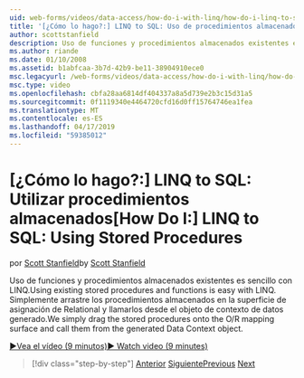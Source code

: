 ```yaml
---
uid: web-forms/videos/data-access/how-do-i-with-linq/how-do-i-linq-to-sql-using-stored-procedures
title: '[¿Cómo lo hago?:] LINQ to SQL: Uso de procedimientos almacenados | Microsoft Docs'
author: scottstanfield
description: Uso de funciones y procedimientos almacenados existentes es sencillo con LINQ. Simplemente arrastre los procedimientos almacenados en la superficie de asignación de Relational y llamarlos desde el ge...
ms.author: riande
ms.date: 01/10/2008
ms.assetid: b1abfcaa-3b7d-42b9-be11-38904910ece0
msc.legacyurl: /web-forms/videos/data-access/how-do-i-with-linq/how-do-i-linq-to-sql-using-stored-procedures
msc.type: video
ms.openlocfilehash: cbfa28aa6814df404337a8a5d739e2b3c15d31a5
ms.sourcegitcommit: 0f1119340e4464720cfd16d0ff15764746ea1fea
ms.translationtype: MT
ms.contentlocale: es-ES
ms.lasthandoff: 04/17/2019
ms.locfileid: "59385012"
---
```

# <a name="how-do-i-linq-to-sql-using-stored-procedures"></a><span data-ttu-id="196ec-104">[¿Cómo lo hago?:] LINQ to SQL: Utilizar procedimientos almacenados</span><span class="sxs-lookup"><span data-stu-id="196ec-104">[How Do I:] LINQ to SQL: Using Stored Procedures</span></span>

<span data-ttu-id="196ec-105">por [Scott Stanfield](https://github.com/scottstanfield)</span><span class="sxs-lookup"><span data-stu-id="196ec-105">by [Scott Stanfield](https://github.com/scottstanfield)</span></span>

<span data-ttu-id="196ec-106">Uso de funciones y procedimientos almacenados existentes es sencillo con LINQ.</span><span class="sxs-lookup"><span data-stu-id="196ec-106">Using existing stored procedures and functions is easy with LINQ.</span></span> <span data-ttu-id="196ec-107">Simplemente arrastre los procedimientos almacenados en la superficie de asignación de Relational y llamarlos desde el objeto de contexto de datos generado.</span><span class="sxs-lookup"><span data-stu-id="196ec-107">We simply drag the stored procedures onto the O/R mapping surface and call them from the generated Data Context object.</span></span>

[<span data-ttu-id="196ec-108">&#9654;Vea el vídeo (9 minutos)</span><span class="sxs-lookup"><span data-stu-id="196ec-108">&#9654; Watch video (9 minutes)</span></span>](https://channel9.msdn.com/Blogs/ASP-NET-Site-Videos/how-do-i-linq-to-sql-using-stored-procedures)

> [!div class="step-by-step"]
> <span data-ttu-id="196ec-109">[Anterior](how-do-i-linq-to-sql-custom-linqdatasource.md)
> [Siguiente](how-do-i-linq-to-sql-updating-with-stored-procedures.md)</span><span class="sxs-lookup"><span data-stu-id="196ec-109">[Previous](how-do-i-linq-to-sql-custom-linqdatasource.md)
[Next](how-do-i-linq-to-sql-updating-with-stored-procedures.md)</span></span>
